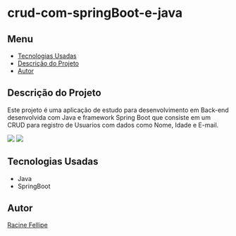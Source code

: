 # crud-com-springBoot-e-java
 
## Menu

- [Tecnologias Usadas](#tecnologias-usadas)
- [Descrição do Projeto](#descrição-do-projeto)
- [Autor](#autor)

## Descrição do Projeto

Este projeto é uma aplicação de estudo para desenvolvimento em Back-end desenvolvida com Java e framework Spring Boot  que consiste em um CRUD para registro de Usuarios com dados como Nome, Idade e E-mail.


<img src="https://i.ibb.co/6y2qm0D/Captura-de-tela-2025-01-05-110121.png">

<img src="https://i.ibb.co/7kSQLr3/Captura-de-tela-2025-01-05-110216.png">



## Tecnologias Usadas

- Java
- SpringBoot


## Autor

[Racine Fellipe](https://curriculo-portfolio.netlify.app/)
